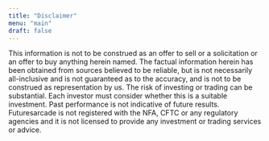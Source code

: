 ```yaml
---
title: "Disclaimer"
menu: "main"
draft: false
---
```


This information is not to be construed as an offer to sell or a solicitation or an offer to buy anything herein named. The factual information herein has been obtained from sources believed to be reliable, but is not necessarily all-inclusive and is not guaranteed as to the accuracy, and is not to be construed as representation by us. The risk of investing or trading can be substantial. Each investor must consider whether this is a suitable investment. Past performance is not indicative of future results.  Futuresarcade is not registered with the NFA, CFTC or any regulatory agencies and it is not licensed to provide any investment or trading services or advice.
